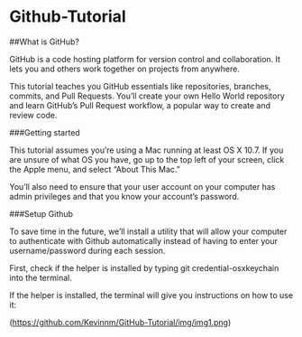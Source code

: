 # Github-Tutorial

##What is GitHub?

GitHub is a code hosting platform for version control and collaboration. It lets you and others work together on projects from anywhere.

This tutorial teaches you GitHub essentials like repositories, branches, commits, and Pull Requests. You’ll create your own Hello World repository and learn GitHub’s Pull Request workflow, a popular way to create and review code.

###Getting started

This tutorial assumes you’re using a Mac running at least OS X 10.7. If you are unsure of what OS you have, go up to the top left of your screen, click the Apple menu, and select “About This Mac.”

You’ll also need to ensure that your user account on your computer has admin privileges and that you know your account’s password.

###Setup Github

To save time in the future, we’ll install a utility that will allow your computer to authenticate with Github automatically instead of having to enter your username/password during each session.

First, check if the helper is installed by typing git credential-osxkeychain into the terminal.

If the helper is installed, the terminal will give you instructions on how to use it:

(https://github.com/Kevinnm/GitHub-Tutorial/img/img1.png)
